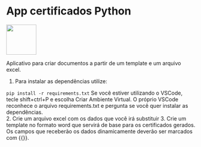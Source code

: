 # App certificados Python
<img src="https://cdn.jsdelivr.net/gh/devicons/devicon@latest/icons/python/python-original.svg"  width= 80px/>
          
Aplicativo para criar documentos a partir de um template e um arquivo excel.

1. Para instalar as dependências utilize:

```pip install -r requirements.txt```
Se você estiver utilizando o VSCode, tecle shift+ctrl+P e escolha Criar Ambiente Virtual. 
O próprio VSCode reconhece o arquivo requirements.txt e pergunta se você quer instalar as dependências.    
2. Crie um arquivo excel com os dados que você irá substituir
3. Crie um template no formato word que servirá de base para os certificados gerados. Os campos que receberão os dados dinamicamente deverão ser marcados com {{}}.

